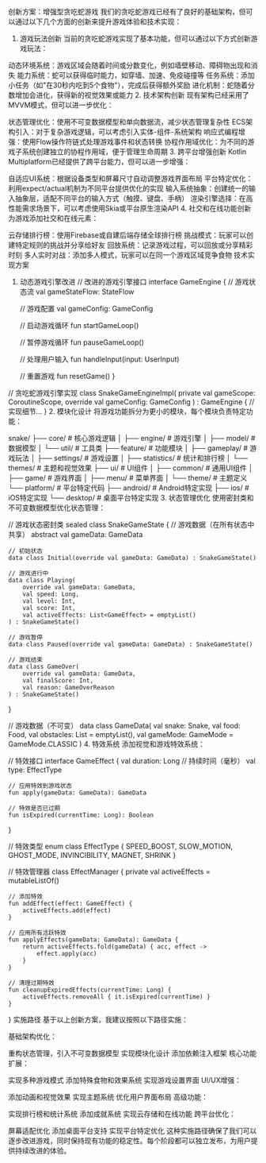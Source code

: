 创新方案：增强型贪吃蛇游戏
我们的贪吃蛇游戏已经有了良好的基础架构，但可以通过以下几个方面的创新来提升游戏体验和技术实现：

1. 游戏玩法创新
当前的贪吃蛇游戏实现了基本功能，但可以通过以下方式创新游戏玩法：

动态环境系统：游戏区域会随着时间或分数变化，例如墙壁移动、障碍物出现和消失
能力系统：蛇可以获得临时能力，如穿墙、加速、免疫碰撞等
任务系统：添加小任务（如"在30秒内吃到5个食物"），完成后获得额外奖励
进化机制：蛇随着分数增加会进化，获得新的视觉效果或能力
2. 技术架构创新
现有架构已经采用了MVVM模式，但可以进一步优化：

状态管理优化：使用不可变数据模型和单向数据流，减少状态管理复杂性
ECS架构引入：对于复杂游戏逻辑，可以考虑引入实体-组件-系统架构
响应式编程增强：使用Flow操作符链式处理游戏事件和状态转换
协程作用域优化：为不同的游戏子系统创建独立的协程作用域，便于管理生命周期
3. 跨平台增强创新
Kotlin Multiplatform已经提供了跨平台能力，但可以进一步增强：

自适应UI系统：根据设备类型和屏幕尺寸自动调整游戏界面布局
平台特定优化：利用expect/actual机制为不同平台提供优化的实现
输入系统抽象：创建统一的输入抽象层，适配不同平台的输入方式（触摸、键盘、手柄）
渲染引擎选择：在高性能需求场景下，可以考虑使用Skia或平台原生渲染API
4. 社交和在线功能创新
为游戏添加社交和在线元素：

云存储排行榜：使用Firebase或自建后端存储全球排行榜
挑战模式：玩家可以创建特定规则的挑战并分享给好友
回放系统：记录游戏过程，可以回放或分享精彩时刻
多人实时对战：添加多人模式，玩家可以在同一个游戏区域竞争食物
技术实现方案
1. 动态游戏引擎改进
// 改进的游戏引擎接口
interface GameEngine<T : GameState> {
    // 游戏状态流
    val gameStateFlow: StateFlow<T>
    
    // 游戏配置
    val gameConfig: GameConfig
    
    // 启动游戏循环
    fun startGameLoop()
    
    // 暂停游戏循环
    fun pauseGameLoop()
    
    // 处理用户输入
    fun handleInput(input: UserInput)
    
    // 重置游戏
    fun resetGame()
}

// 贪吃蛇游戏引擎实现
class SnakeGameEngineImpl(
    private val gameScope: CoroutineScope,
    override val gameConfig: GameConfig
) : GameEngine<SnakeGameState> {
    // 实现细节...
}
2. 模块化设计
将游戏功能拆分为更小的模块，每个模块负责特定功能：

snake/
├── core/                  # 核心游戏逻辑
│   ├── engine/            # 游戏引擎
│   ├── model/             # 数据模型
│   └── util/              # 工具类
├── feature/               # 功能模块
│   ├── gameplay/          # 游戏玩法
│   ├── settings/          # 游戏设置
│   ├── statistics/        # 统计和排行榜
│   └── themes/            # 主题和视觉效果
├── ui/                    # UI组件
│   ├── common/            # 通用UI组件
│   ├── game/              # 游戏界面
│   ├── menu/              # 菜单界面
│   └── theme/             # 主题定义
└── platform/              # 平台特定代码
    ├── android/           # Android特定实现
    ├── ios/               # iOS特定实现
    └── desktop/           # 桌面平台特定实现
3. 状态管理优化
使用密封类和不可变数据模型优化状态管理：

// 游戏状态密封类
sealed class SnakeGameState {
    // 游戏数据（在所有状态中共享）
    abstract val gameData: GameData
    
    // 初始状态
    data class Initial(override val gameData: GameData) : SnakeGameState()
    
    // 游戏进行中
    data class Playing(
        override val gameData: GameData,
        val speed: Long,
        val level: Int,
        val score: Int,
        val activeEffects: List<GameEffect> = emptyList()
    ) : SnakeGameState()
    
    // 游戏暂停
    data class Paused(override val gameData: GameData) : SnakeGameState()
    
    // 游戏结束
    data class GameOver(
        override val gameData: GameData,
        val finalScore: Int,
        val reason: GameOverReason
    ) : SnakeGameState()
}

// 游戏数据（不可变）
data class GameData(
    val snake: Snake,
    val food: Food,
    val obstacles: List<Obstacle> = emptyList(),
    val gameMode: GameMode = GameMode.CLASSIC
)
4. 特效系统
添加视觉和游戏特效系统：

// 特效接口
interface GameEffect {
    val duration: Long  // 持续时间（毫秒）
    val type: EffectType
    
    // 应用特效到游戏状态
    fun apply(gameData: GameData): GameData
    
    // 特效是否已过期
    fun isExpired(currentTime: Long): Boolean
}

// 特效类型
enum class EffectType {
    SPEED_BOOST,
    SLOW_MOTION,
    GHOST_MODE,
    INVINCIBILITY,
    MAGNET,
    SHRINK
}

// 特效管理器
class EffectManager {
    private val activeEffects = mutableListOf<GameEffect>()
    
    // 添加特效
    fun addEffect(effect: GameEffect) {
        activeEffects.add(effect)
    }
    
    // 应用所有活跃特效
    fun applyEffects(gameData: GameData): GameData {
        return activeEffects.fold(gameData) { acc, effect ->
            effect.apply(acc)
        }
    }
    
    // 清理过期特效
    fun cleanupExpiredEffects(currentTime: Long) {
        activeEffects.removeAll { it.isExpired(currentTime) }
    }
}
实施路径
基于以上创新方案，我建议按照以下路径实施：

基础架构优化：

重构状态管理，引入不可变数据模型
实现模块化设计
添加依赖注入框架
核心功能扩展：

实现多种游戏模式
添加特殊食物和效果系统
实现游戏设置界面
UI/UX增强：

添加动画和视觉效果
实现主题系统
优化用户界面布局
高级功能：

实现排行榜和统计系统
添加成就系统
实现云存储和在线功能
跨平台优化：

屏幕适配优化
添加桌面平台支持
实现平台特定优化
这种实施路径确保了我们可以逐步改进游戏，同时保持现有功能的稳定性。每个阶段都可以独立发布，为用户提供持续改进的体验。
